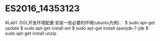 # ES2016_14353123
#Lab1: DOL开发环境配置
安装一些必要的环境(ubuntu为例)：
$	sudo apt-get update
$	sudo apt-get install ant
$ 	sudo apt-get install openjdk-7-jdk
$	sudo apt-get install unzip

